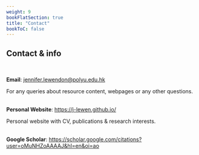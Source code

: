 ```yaml
---
weight: 9
bookFlatSection: true
title: "Contact"
bookToC: false
---
```


## Contact & info
  <br>
  
**Email**: jennifer.lewendon@polyu.edu.hk

For any queries about resource content, webpages or any other questions.
  <br>
  <br /> 

  **Personal Website**: https://j-lewen.github.io/

Personal website with CV, publications & research interests.
  <br>
  <br /> 

  **Google Scholar**: https://scholar.google.com/citations?user=oMuNHZoAAAAJ&hl=en&oi=ao